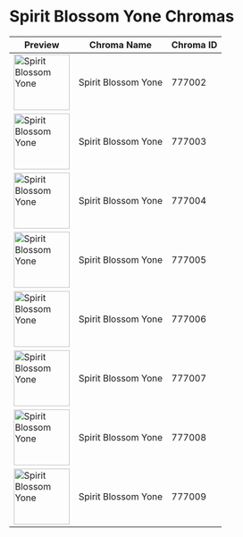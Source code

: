 # Spirit Blossom Yone Chromas

| Preview | Chroma Name | Chroma ID |
|---|---|---|
| <img src='https://raw.communitydragon.org/latest/plugins/rcp-be-lol-game-data/global/default/v1/champion-chroma-images/777/777002.png' alt='Spirit Blossom Yone' width='100'> | Spirit Blossom Yone | 777002 |
| <img src='https://raw.communitydragon.org/latest/plugins/rcp-be-lol-game-data/global/default/v1/champion-chroma-images/777/777003.png' alt='Spirit Blossom Yone' width='100'> | Spirit Blossom Yone | 777003 |
| <img src='https://raw.communitydragon.org/latest/plugins/rcp-be-lol-game-data/global/default/v1/champion-chroma-images/777/777004.png' alt='Spirit Blossom Yone' width='100'> | Spirit Blossom Yone | 777004 |
| <img src='https://raw.communitydragon.org/latest/plugins/rcp-be-lol-game-data/global/default/v1/champion-chroma-images/777/777005.png' alt='Spirit Blossom Yone' width='100'> | Spirit Blossom Yone | 777005 |
| <img src='https://raw.communitydragon.org/latest/plugins/rcp-be-lol-game-data/global/default/v1/champion-chroma-images/777/777006.png' alt='Spirit Blossom Yone' width='100'> | Spirit Blossom Yone | 777006 |
| <img src='https://raw.communitydragon.org/latest/plugins/rcp-be-lol-game-data/global/default/v1/champion-chroma-images/777/777007.png' alt='Spirit Blossom Yone' width='100'> | Spirit Blossom Yone | 777007 |
| <img src='https://raw.communitydragon.org/latest/plugins/rcp-be-lol-game-data/global/default/v1/champion-chroma-images/777/777008.png' alt='Spirit Blossom Yone' width='100'> | Spirit Blossom Yone | 777008 |
| <img src='https://raw.communitydragon.org/latest/plugins/rcp-be-lol-game-data/global/default/v1/champion-chroma-images/777/777009.png' alt='Spirit Blossom Yone' width='100'> | Spirit Blossom Yone | 777009 |
